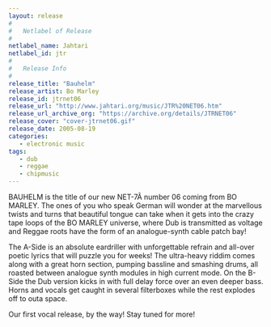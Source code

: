```yaml
---
layout: release
#
#   Netlabel of Release
#
netlabel_name: Jahtari
netlabel_id: jtr
#
#   Release Info
#
release_title: "Bauhelm"
release_artist: Bo Marley
release_id: jtrnet06
release_url: "http://www.jahtari.org/music/JTR%20NET06.htm"
release_url_archive_org: "https://archive.org/details/JTRNET06"
release_cover: "cover-jtrnet06.gif"
release_date: 2005-08-19
categories:
   - electronic music
tags:
   - dub
   - reggae
   - chipmusic
---
```

BAUHELM is the title of our new NET-7Â number 06 coming from BO MARLEY. The ones of you who speak German will wonder at the marvellous twists and turns that beautiful tongue can take when it gets into the crazy tape loops of the BO MARLEY universe, where Dub is transmitted as voltage and Reggae roots have the form of an analogue-synth cable patch bay!

The A-Side is an absolute eardriller with unforgettable refrain and all-over poetic lyrics that will puzzle you for weeks! The ultra-heavy riddim comes along with a great horn section, pumping bassline and smashing drums, all roasted between analogue synth modules in high current mode. On the B-Side the Dub version kicks in with full delay force over an even deeper bass. Horns and vocals get caught in several filterboxes while the rest explodes off to outa space.

Our first vocal release, by the way! Stay tuned for more!